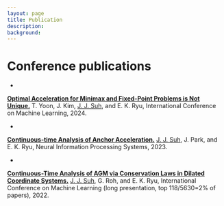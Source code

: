 ```yaml
---
layout: page
title: Publication
description: 
background: 
---
```



# Conference publications

- 
[**Optimal Acceleration for Minimax and Fixed-Point Problems is Not Unique.**](https://arxiv.org/abs/2404.13228) T. Yoon, J. Kim, <u>J. J. Suh</u>, and E. K. Ryu, International Conference on Machine Learning, 2024.

- 
[**Continuous-time Analysis of Anchor Acceleration.**](https://proceedings.neurips.cc/paper_files/paper/2023/hash/678cffc05549fdabda971127602084c6-Abstract-Conference.html) <u>J. J. Suh</u>, J. Park, and E. K. Ryu, Neural Information Processing Systems, 2023.

- 
[**Continuous-Time Analysis of AGM via Conservation Laws in Dilated Coordinate Systems.**](https://proceedings.mlr.press/v162/suh22a.html) <u>J. J. Suh</u>, G. Roh, and E. K. Ryu, International Conference on Machine Learning (long presentation, top 118/5630=2% of papers), 2022.